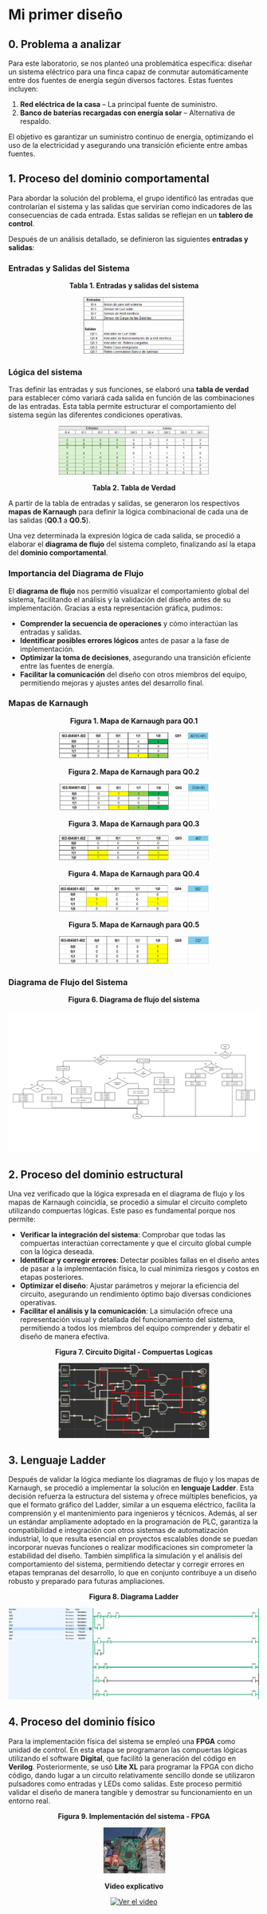 # Mi primer diseño

## 0. Problema a analizar  

Para este laboratorio, se nos planteó una problemática específica: diseñar un sistema eléctrico para una finca capaz de conmutar automáticamente entre dos fuentes de energía según diversos factores. Estas fuentes incluyen:  

1. **Red eléctrica de la casa** – La principal fuente de suministro.  
2. **Banco de baterías recargadas con energía solar** – Alternativa de respaldo.  

El objetivo es garantizar un suministro continuo de energía, optimizando el uso de la electricidad y asegurando una transición eficiente entre ambas fuentes.

## 1. Proceso del dominio comportamental  

Para abordar la solución del problema, el grupo identificó las entradas que controlarían el sistema y las salidas que servirían como indicadores de las consecuencias de cada entrada. Estas salidas se reflejan en un **tablero de control**.  

Después de un análisis detallado, se definieron las siguientes **entradas y salidas**:  

### Entradas y Salidas del Sistema  

<p align="center">
    <strong>Tabla 1. Entradas y salidas del sistema</strong>  
</p>  
<p align="center">
    <img src="Entradas y salidas.png" width="40%">
</p>  

### Lógica del sistema  
Tras definir las entradas y sus funciones, se elaboró una **tabla de verdad** para establecer cómo variará cada salida en función de las combinaciones de las entradas. Esta tabla permite estructurar el comportamiento del sistema según las diferentes condiciones operativas.  

<p align="center">
    <img src="Lab-2/Tabla de verdad.png" width="60%">
</p>
<p align="center">
    <strong>Tabla 2. Tabla de Verdad </strong>
</p>

A partir de la tabla de entradas y salidas, se generaron los respectivos **mapas de Karnaugh** para definir la lógica combinacional de cada una de las salidas (**Q0.1** a **Q0.5**).  

Una vez determinada la expresión lógica de cada salida, se procedió a elaborar el **diagrama de flujo** del sistema completo, finalizando así la etapa del **dominio comportamental**.  

### Importancia del Diagrama de Flujo  

El **diagrama de flujo** nos permitió visualizar el comportamiento global del sistema, facilitando el análisis y la validación del diseño antes de su implementación. Gracias a esta representación gráfica, pudimos:  

- **Comprender la secuencia de operaciones** y cómo interactúan las entradas y salidas.  
- **Identificar posibles errores lógicos** antes de pasar a la fase de implementación.  
- **Optimizar la toma de decisiones**, asegurando una transición eficiente entre las fuentes de energía.  
- **Facilitar la comunicación** del diseño con otros miembros del equipo, permitiendo mejoras y ajustes antes del desarrollo final.  

### Mapas de Karnaugh  

<p align="center"><strong>Figura 1. Mapa de Karnaugh para Q0.1</strong></p>  
<p align="center"><img src="Lab-2/Karnaugh q1.png" width="60%"></p>  

<p align="center"><strong>Figura 2. Mapa de Karnaugh para Q0.2</strong></p>  
<p align="center"><img src="Lab-2/Karnaugh q2.png" width="60%"></p>  

<p align="center"><strong>Figura 3. Mapa de Karnaugh para Q0.3</strong></p>  
<p align="center"><img src="Lab-2/Karnaugh q3.png" width="60%"></p>  

<p align="center"><strong>Figura 4. Mapa de Karnaugh para Q0.4</strong></p>  
<p align="center"><img src="Lab-2/Karnaugh q4.png" width="60%"></p>  

<p align="center"><strong>Figura 5. Mapa de Karnaugh para Q0.5</strong></p>  
<p align="center"><img src="Lab-2/Karnaugh q5.png" width="60%"></p>  

### Diagrama de Flujo del Sistema  

<p align="center"><strong>Figura 6. Diagrama de flujo del sistema</strong></p>  
<p align="center"><img src="Lab-2/Digrama_De_Flujo_Dig_1-1.png" width="100%"></p>  

## 2. Proceso del dominio estructural

Una vez verificado que la lógica expresada en el diagrama de flujo y los mapas de Karnaugh coincidía, se procedió a simular el circuito completo utilizando compuertas lógicas. Este paso es fundamental porque nos permite:

- **Verificar la integración del sistema**: Comprobar que todas las compuertas interactúan correctamente y que el circuito global cumple con la lógica deseada.
- **Identificar y corregir errores**: Detectar posibles fallas en el diseño antes de pasar a la implementación física, lo cual minimiza riesgos y costos en etapas posteriores.
- **Optimizar el diseño**: Ajustar parámetros y mejorar la eficiencia del circuito, asegurando un rendimiento óptimo bajo diversas condiciones operativas.
- **Facilitar el análisis y la comunicación**: La simulación ofrece una representación visual y detallada del funcionamiento del sistema, permitiendo a todos los miembros del equipo comprender y debatir el diseño de manera efectiva.

<p align="center"><strong>Figura 7. Circuito Digital - Compuertas Logicas</strong></p> 
<p align="center">
    <img src="Lab-2/Compuertas logicas.png" width="60%">
</p>

## 3. Lenguaje Ladder

Después de validar la lógica mediante los diagramas de flujo y los mapas de Karnaugh, se procedió a implementar la solución en **lenguaje Ladder**. Esta decisión refuerza la estructura del sistema y ofrece múltiples beneficios, ya que el formato gráfico del Ladder, similar a un esquema eléctrico, facilita la comprensión y el mantenimiento para ingenieros y técnicos. Además, al ser un estándar ampliamente adoptado en la programación de PLC, garantiza la compatibilidad e integración con otros sistemas de automatización industrial, lo que resulta esencial en proyectos escalables donde se puedan incorporar nuevas funciones o realizar modificaciones sin comprometer la estabilidad del diseño. También simplifica la simulación y el análisis del comportamiento del sistema, permitiendo detectar y corregir errores en etapas tempranas del desarrollo, lo que en conjunto contribuye a un diseño robusto y preparado para futuras ampliaciones.

<p align="center"><strong>Figura 8. Diagrama Ladder</strong></p> 
<p align="center">
    <img src="Lab-2/Diagrama Ladder.png" width="100%">
</p>

## 4. Proceso del dominio físico

Para la implementación física del sistema se empleó una **FPGA** como unidad de control. En esta etapa se programaron las compuertas lógicas utilizando el software **Digital**, que facilitó la generación del código en **Verilog**. Posteriormente, se usó **Lite XL** para programar la FPGA con dicho código, dando lugar a un circuito relativamente sencillo donde se utilizaron pulsadores como entradas y LEDs como salidas. Este proceso permitió validar el diseño de manera tangible y demostrar su funcionamiento en un entorno real.


<p align="center"><strong>Figura 9. Implementación del sistema - FPGA </strong></p> 
<p align="center">
    <img src="Lab-2/circuito fpga.png" width="25%">
</p>

<p align="center"><strong>Video explicativo </strong></p> 
<p align="center">
  <a href="https://youtu.be/C3COS4yHkTs?si=Q6Wph2sFdSqt-Fu1">
    <img src="https://img.youtube.com/vi/C3COS4yHkTs/0.jpg" alt="Ver el video">
  </a>
</p>


